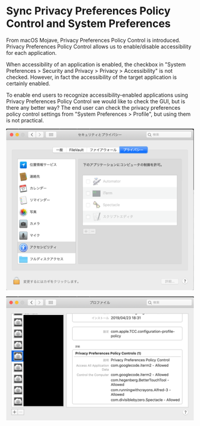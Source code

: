 # Sync Privacy Preferences Policy Control and System Preferences

From macOS Mojave, Privacy Preferences Policy Control is introduced.
Privacy Preferences Policy Control allows us to enable/disable accessibility for each application.

When accessibility of an application is enabled, the checkbox in "System Preferences > Security and Privacy > Privacy > Accessibility" is not checked.
However, in fact the accessibility of the target application is certainly enabled.

To enable end users to recognize accessibility-enabled applications using Privacy Preferences Policy Control
we would like to check the GUI, but is there any better way?
The end user can check the privacy preferences policy control settings from "System Preferences > Profile", but using them is not practical.

![](/imgs/accessibility.png)

![](/imgs/profile.png)
